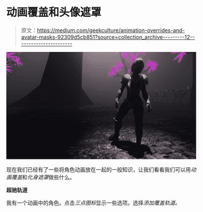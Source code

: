 # 动画覆盖和头像遮罩

> 原文：<https://medium.com/geekculture/animation-overrides-and-avatar-masks-92309d5cb851?source=collection_archive---------12----------------------->

![](img/cc0b5ac6512d68f916d9b9dc3a3184e8.png)

现在我们已经有了一些将角色动画放在一起的一般知识，让我们看看我们可以用*动画覆盖*和*化身遮罩*做些什么。

**超驰轨道**

我有一个动画中的角色。点击*三点图标*显示一些选项。选择*添加覆盖轨道。*